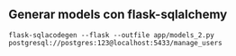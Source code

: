 ## Generar models con flask-sqlalchemy
```
flask-sqlacodegen --flask --outfile app/models_2.py postgresql://postgres:123@localhost:5433/manage_users
```
